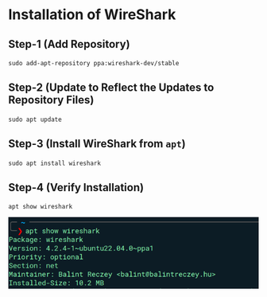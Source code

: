 # Installation of WireShark

## Step-1 (Add Repository)
```
sudo add-apt-repository ppa:wireshark-dev/stable
```
## Step-2 (Update to Reflect the Updates to Repository Files)
```
sudo apt update
```
## Step-3 (Install WireShark from `apt`)
```
sudo apt install wireshark
```
## Step-4 (Verify Installation)
```
apt show wireshark
```
![verify_installation](https://github.com/REZ-OAN/Computer-Networks/blob/main/images/011.wireshark_installation.png)